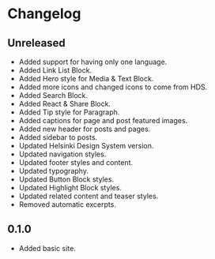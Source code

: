 # Changelog

## Unreleased

- Added support for having only one language.
- Added Link List Block.
- Added Hero style for Media & Text Block.
- Added more icons and changed icons to come from HDS.
- Added Search Block.
- Added React & Share Block.
- Added Tip style for Paragraph.
- Added captions for page and post featured images.
- Added new header for posts and pages.
- Added sidebar to posts.
- Updated Helsinki Design System version.
- Updated navigation styles.
- Updated footer styles and content.
- Updated typography.
- Updated Button Block styles.
- Updated Highlight Block styles.
- Updated related content and teaser styles.
- Removed automatic excerpts.

## 0.1.0

- Added basic site.
